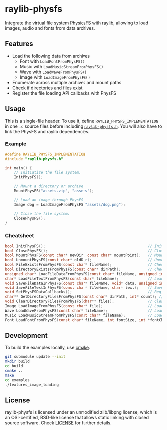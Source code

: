 # raylib-physfs

Integrate the virtual file system [PhysicsFS](https://icculus.org/physfs/) with [raylib](https://www.raylib.com/), allowing to load images, audio and fonts from data archives.

## Features

- Load the following data from archives
    - Font with `LoadFontFromPhysFS()`
    - Music with `LoadMusicStreamFromPhysFS()`
    - Wave with `LoadWaveFromPhysFS()`
    - Image with `LoadImageFromPhysFS()`
- Enumerate across multiple archives and mount paths
- Check if directories and files exist
- Register the file loading API callbacks with PhysFS

## Usage

This is a single-file header. To use it, define `RAYLIB_PHYSFS_IMPLEMENTATION` in one `.c` source files before including [`raylib-physfs.h`](include/raylib-physfs.h). You will also have to link the PhysFS and raylib dependencies.

### Example

``` c
#define RAYLIB_PHYSFS_IMPLEMENTATION
#include "raylib-physfs.h"

int main() {
    // Initiatize the file system.
    InitPhysFS();

    // Mount a directory or archive.
    MountPhysFS("assets.zip", "assets");

    // Load an image through PhysFS.
    Image dog = LoadImageFromPhysFS("assets/dog.png");

    // Close the file system.
    ClosePhysFS();
}
```

### Cheatsheet

``` c
bool InitPhysFS();                                              // Initialize the PhysFS file system
bool ClosePhysFS();                                             // Close the PhysFS file system
bool MountPhysFS(const char* newDir, const char* mountPoint);   // Mount the given directory at a mount point
bool UnmountPhysFS(const char* oldDir);                         // Unmounts the given directory
bool FileExistsFromPhysFS(const char* fileName);                // Check if the given file exists in PhysFS
bool DirectoryExistsFromPhysFS(const char* dirPath);            // Check if the given directory exists in PhysFS
unsigned char* LoadFileDataFromPhysFS(const char* fileName, unsigned int* bytesRead); // Load a data buffer from PhysFS (memory should be freed)
char* LoadFileTextFromPhysFS(const char* fileName);             // Load text from a file (memory should be freed)
void SaveFileDataInPhysFS(const char* fileName, void* data, unsigned int bytesToWrite); // Save the given file data in PhysFS
void SaveFileTextInPhysFS(const char* fileName, char* text);    // Save the given file text in PhysFS
void SetPhysFSDataCallbacks();                                  // Register all the PhysFS load/save file callbacks
char** GetDirectoryFilesFromPhysFS(const char* dirPath, int* count); // Get filenames in a directory path (memory should be freed)
void ClearDirectoryFilesFromPhysFS(char** files);               // Clear directory files paths buffers (free memory)
Image LoadImageFromPhysFS(const char* file);                    // Load an image from PhysFS
Wave LoadWaveFromPhysFS(const char* fileName);                  // Load wave data from PhysFS
Music LoadMusicStreamFromPhysFS(const char* fileName);          // Load music data from PhysFS
Font LoadFontFromPhysFS(const char* fileName, int fontSize, int *fontChars, int charsCount); // Load a font from PhysFS
```

## Development

To build the examples locally, use [cmake](https://cmake.org/).

``` bash
git submodule update --init
mkdir build
cd build
cmake ..
make
cd examples
./textures_image_loading
```

## License

raylib-physfs is licensed under an unmodified zlib/libpng license, which is an OSI-certified, BSD-like license that allows static linking with closed source software. Check [LICENSE](LICENSE) for further details.
